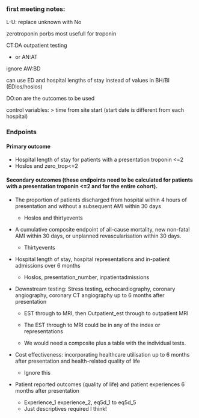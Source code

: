 ### first meeting notes:

L-U: replace unknown with No

zerotroponin porbs most usefull for troponin


CT:DA outpatient testing
 - or AN:AT

ignore AW:BD

can use ED and hospital lengths of stay instead of values in BH/BI (EDlos/hoslos)

DO:on are the outcomes to be used

control variables:
	> time from site start (start date is different from each hospital)
	

### Endpoints

#### Primary outcome 

- Hospital length of stay for patients with a presentation troponin <=2 
- Hoslos and zero_trop<=2 

#### Secondary outcomes (these endpoints need to be calculated for patients with a presentation troponin <=2 and for the entire cohort).  

- The proportion of patients discharged from hospital within 4 hours of presentation and without a subsequent AMI within 30 days  
  - Hoslos and thirtyevents 



- A cumulative composite endpoint of all-cause mortality, new non-fatal AMI within 30 days, or unplanned revascularisation within 30 days.  
  - Thirtyevents 

- Hospital length of stay, hospital representations and in-patient admissions over 6 months 
  - Hoslos, presentation_number, inpatientadmissions 



- Downstream testing: Stress testing, echocardiography, coronary angiography, coronary CT angiography up to 6 months after presentation 
  - EST through to MRI, then Outpatient_est through to outpatient MRI 
  - The EST through to MRI could be in any of the index or representations  

  - We would need a composite plus a table with the individual tests.  

- Cost effectiveness: incorporating healthcare utilisation up to 6 months after presentation and health-related quality of life 

  - Ignore this 

 
- Patient reported outcomes (quality of life) and patient experiences 6 months after presentation 

  - Experience_1 experience_2, eq5d_1 to eq5d_5 
  - Just descriptives required I think! 
